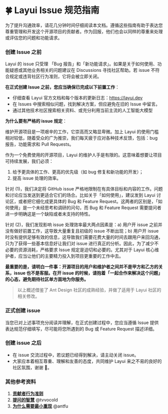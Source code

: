 # 🍀 Layui Issue 规范指南

为了提升沟通效率，请花几分钟时间仔细阅读本文档。遵循这些指南有助于表达您尊重管理和开发这个开源项目的贡献者。作为回报，他们也会以同样的尊重来处理或评估您的问题和功能请求。

### 创建 Issue 之前

Layui 的 issue 只受理 「Bug 报告」和「新功能请求」。如果是关于如何使用、功能疑惑或其他业务相关的问题建议在 Discussions 寻找社区帮助。若 issue 不符合规定或违背社区行为准则，它将会被立即关闭。

**在正式创建 Issue 之前，您应当确保已完成以下前置工作**：

- 仔细查看 Layui 官方文档和每个版本的更新日志：https://layui.dev
- 在 Issues 中搜索相似问题，找到解决方案，但应避免在旧的 Issue 中留言。
- 通过其他技术社区搜索相关资料、或充分利用当前主流的人工智能大模型

**为什么要有严格的 issue 规定**：

维护开源项目是一项艰辛的工作，它崇高而又略显卑微。加上 Layui 的使用门槛相对较低，随着受众的广为推崇，我们每天疲于应对各种技术反馈，包括：bug 报告，功能需求和 Pull Requests。

作为一个免费使用的开源项目，Layui 的维护人手是有限的。这意味着想要让项目可持续发展，我们必须：

1. 给予更具体的工作、更高的优先级（如 bug 修复和新功能的开发）；
2. 提高 issue 处理的效率。

针对 (1)，我们决定将 GitHub issue 严格地限制在有具体目标和内容的工作。问题和讨论应当发送到更适合它们的场合。比如关于「如何使用」，建议发到 Layui 讨论区，或者把它细化成更具体的 Bug 和 Feature Request。这两者的区别是，「如何使用」是一个未经思考和调研的问句，而 Bug 和 Feature Request 需要提问者进一步明确这是一个缺陷或者未支持的特性。

针对 (2)，我们发现影响 issue 处理效率最大两点因素是：a) 用户开 issue 之前并没有做好前置工作，这导致大量重复且初级的 issue 不断出现；b) 用户开 issue 时没有提供足够有效的信息，这导致我们需要花费大量的时间去跟用户来回沟通，只为了获得一些基本信息好让我们对 issue 进行真正的分析。因此，为了减少不必要的资源消耗，严格要求 Issue 规定是迫切和必要的。尤其对于 Layui 核心维护者，应当让他们的主要精力投入到项目更重要的工作中去。

**最重要的是，请明白一件事：开源项目的用户和维护者之间并不是甲方和乙方的关系，issue 也不是客服。在开 issue 的时候，请抱着「一起合作来解决这个问题」的心态，避免期待社区单方面地为你服务。**

> 以上概述借鉴了 Ant Design 社区的成熟经验，并做了适用于 Layui 社区的相关修改。

### 正式创建 issue

当您已对上述事项充分阅读并理解，在正式创建过程中，您应当遵循 Issue 提供表达规范仔细填写，尽可能将您所遇到的 Bug 或 Feature Request 描述详细。

### 创建 issue 之后

- 在 issue 交流过程中，若议题已经得到解决，请主动关闭 issue。
- 大家应本着相互尊重、理解和友善的态度，共同维护 Layui 来之不易的良好的社区氛围，谢谢 💖。


### 其他参考资料
1. [**贡献者行为准则**](CODE_OF_CONDUCT.md)
2. [**提问的智慧**](https://github.com/tvvocold/How-To-Ask-Questions-The-Smart-Way) @tvvocold
3. [**为什么需要最小重现**](https://antfu.me/posts/why-reproductions-are-required-zh) @antfu
